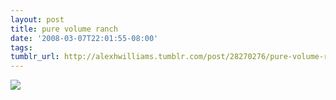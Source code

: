 ```yaml
---
layout: post
title: pure volume ranch
date: '2008-03-07T22:01:55-08:00'
tags: 
tumblr_url: http://alexhwilliams.tumblr.com/post/28270276/pure-volume-ranch
---
```

<img src="http://31.media.tumblr.com/EXq6qISRE6bbdl46BtuiEazu_250.jpg"/>
